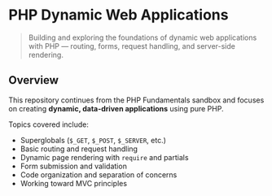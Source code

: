 # PHP Dynamic Web Applications

> Building and exploring the foundations of dynamic web applications with PHP — routing, forms, request handling, and server-side rendering.

## Overview

This repository continues from the PHP Fundamentals sandbox and focuses on creating **dynamic, data-driven applications** using pure PHP.

Topics covered include:
- Superglobals (`$_GET`, `$_POST`, `$_SERVER`, etc.)
- Basic routing and request handling
- Dynamic page rendering with `require` and partials
- Form submission and validation
- Code organization and separation of concerns
- Working toward MVC principles



